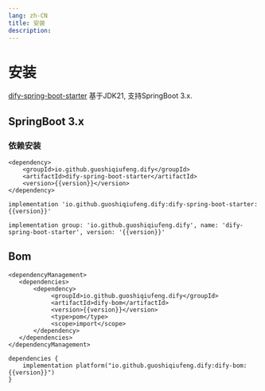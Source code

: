 ```yaml
---
lang: zh-CN
title: 安装
description: 
---
```


<script setup>import {inject} from "vue";
const version = inject('version');
</script>

# 安装

[dify-spring-boot-starter](https://github.com/guoshiqiufeng/dify-spring-boot-starter) 基于JDK21, 支持SpringBoot 3.x.

## SpringBoot 3.x

### 依赖安装

<CodeGroup>
  <CodeGroupItem title="Maven" active>

```xml:no-line-numbers:no-v-pre
<dependency>
    <groupId>io.github.guoshiqiufeng.dify</groupId>
    <artifactId>dify-spring-boot-starter</artifactId>
    <version>{{version}}</version>
</dependency>
```

  </CodeGroupItem>

  <CodeGroupItem title="Gradle (Short)" active>

```groovy:no-line-numbers:no-v-pre
implementation 'io.github.guoshiqiufeng.dify:dify-spring-boot-starter:{{version}}'
```

  </CodeGroupItem>

  <CodeGroupItem title="Gradle">

```groovy:no-line-numbers:no-v-pre
implementation group: 'io.github.guoshiqiufeng.dify', name: 'dify-spring-boot-starter', version: '{{version}}'
```

  </CodeGroupItem>
</CodeGroup>

## Bom

<CodeGroup>
  <CodeGroupItem title="Maven" active>

```xml:no-line-numbers:no-v-pre
<dependencyManagement>
   <dependencies>
       <dependency>
            <groupId>io.github.guoshiqiufeng.dify</groupId>
            <artifactId>dify-bom</artifactId>
            <version>{{version}}</version>
            <type>pom</type>
            <scope>import</scope>
       </dependency>
   </dependencies>
</dependencyManagement>
```

  </CodeGroupItem>

  <CodeGroupItem title="Gradle">

```groovy:no-line-numbers:no-v-pre
dependencies {
    implementation platform("io.github.guoshiqiufeng.dify:dify-bom:{{version}}")
}
```

  </CodeGroupItem>
</CodeGroup>
